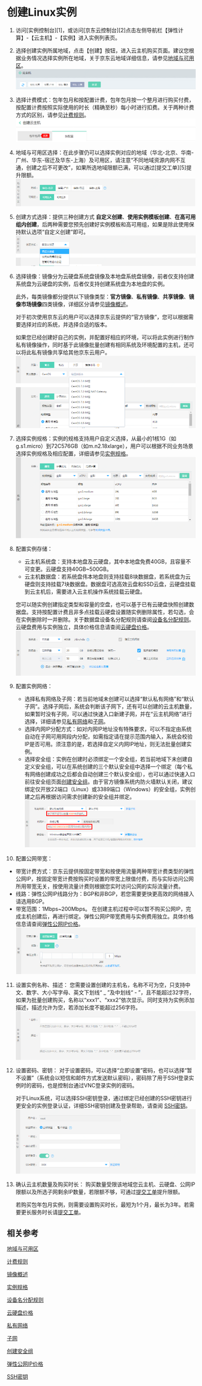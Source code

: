 # 创建Linux实例
1. 访问[实例控制台][1]，或访问[京东云控制台][2]点击左侧导航栏【弹性计算】-【云主机】-【实例】进入实例列表页。

2. 选择创建实例所属地域，点击【创建】按钮，进入云主机购买页面。建议您根据业务情况选择实例所在地域，关于京东云地域详细信息，请参见[地域与可用区](../Introduction/Region-and-AZs.md)。
![](../../../../image/vm/Getting-Start-Linux-Create-Region.png)

3. 选择计费模式：包年包月和按配置计费，包年包月按一个整月进行购买付费，按配置计费按照实际使用的时长（精确至秒）每小时进行扣费。关于两种计费方式的区别，请参见[计费规则](../Pricing/Billing-Rules.md)。
![](../../../../image/vm/Getting-Start-Linux-Create-billing.png)

4. 地域与可用区选择：在此步骤仍可以选择实例对应的地域（华北-北京、华南-广州、华东-宿迁及华东-上海）及可用区，请注意“不同地域资源内网不互通，创建之后不可更改”，如果所选地域限额已满，可以通过[提交工单][5]提升限额。
![](../../../../image/vm/Getting-Start-Linux-Create-Region&AZ.png)

5. 创建方式选择：提供三种创建方式 **自定义创建**、**使用实例模板创建**、**在高可用组内创建**，后两种需要您预先创建好实例模板和高可用组，如果是除此使用保持默认选项“自定义创建”即可。
![](../../../../image/vm/Getting-Start-Linux-Create-method.png)

6. 选择镜像：镜像分为云硬盘系统盘镜像及本地盘系统盘镜像，前者仅支持创建系统盘为云硬盘的实例，后者仅支持创建系统盘为本地盘的实例。
	
	此外，每类镜像都分提供以下镜像类型：**官方镜像**、**私有镜像**、**共享镜像**、**镜像市场镜像**四类镜像，详细区分请参见[镜像概述](../Operation-Guide/Image/Overview.md)。
    
    对于初次使用京东云的用户可以选择京东云提供的“官方镜像”，您可以根据需要选择对应的系统，并选择合适的版本。
    
    如果您已经创建好自己的实例，并配置好相应的环境，可以将此实例进行制作私有镜像操作，同时基于此镜像批量创建有相同系统及环境配置的主机，还可以将此私有镜像共享给其他京东云用户。 
![](../../../../image/vm/Getting-Start-Linux-Create-image.png)

7. 选择实例规格：实例的规格支持用户自定义选择，从最小的1核1G（如g.s1.micro）到72C576GB（如m.n2.18xlarge），用户可以根据不同业务场景选择实例规格及相应配置，详细请参见[实例规格](../Introduction/Instance-Type-Family.md)。
![](../../../../image/vm/Getting-Start-Linux-Create-type.png)

8. 配置实例存储：
   * 云主机系统盘：支持本地盘及云硬盘，其中本地盘免费40GB，且容量不可变更。云硬盘支持40GB~500GB。                
   * 云主机数据盘：若系统盘伟本地盘则支持挂载8块数据盘，若系统盘为云硬盘则支持挂载7块数据盘。数据盘可选高效云盘和SSD云盘，云硬盘挂载到云主机后，需要进入云主机操作系统挂载云硬盘。     
   
    您可以随实例创建指定类型和容量的空盘，也可以基于已有云硬盘快照创建数据盘。支持按配置计费且非多点挂载云硬盘设置随实例删除属性，若勾选，会在实例删除时一并删除。关于数据盘设备名分配规则请查阅[设备名分配规则](../Operation-Guide/Cloud-Disk/Assign-Device-Name.md)。      
	云硬盘费用与实例独立，具体价格信息请查阅[云硬盘价格]()。
![](../../../../image/vm/Getting-Start-Linux-Create-disk.png)

9. 配置实例网络：
   * 选择私有网络及子网：若当前地域未创建可以选择“默认私有网络”和“默认子网”。选择子网后，系统会判断该子网下，还有可以创建的云主机数量，如果暂时没有子网，可以通过快速入口新建子网，并在“云主机网络”进行选择，详细请参见[私有网络](../../../Networking/Virtual-Private-Cloud/Introduction/Functions/VPC.md)和[子网](../../../Networking/Virtual-Private-Cloud/Introduction/Functions/Subnet.md)。
   * 选择内网IP分配方式：如对内网IP地址没有特殊要求，可以不指定由系统自动在子网可用网段内分配，如需指定请在提示范围内输入，系统会校验IP是否可用。须注意的是，若选择自定义内网IP地址，则无法批量创建实例。
   * 选择安全组：实例在创建时必须绑定一个安全组，若当前地域下未创建自定义安全组，可以在系统创建的三个默认安全组中选择一个绑定（每个私有网络创建成功之后都会自动创建三个默认安全组），也可以通过快速入口前往安全组页面[创建安全组](../Operation-Guide/Security-Group/Create-Security-Group.md)。由于官方镜像系统内防火墙默认关闭，建议绑定仅开放22端口（Linux）或3389端口（Windows）的安全组，实例创建之后再根据访问需求创建新的安全组并绑定。    
![](../../../../image/vm/Getting-Start-Linux-Create-network.png)

10. 配置公网带宽：
   * 带宽计费方式：京东云提供按固定带宽和按使用流量两种带宽计费类型的弹性公网IP，按固定带宽计费按购买时设置的带宽上限值付费，而与实际访问公网所用带宽无关，按使用流量计费则根据您实时访问公网的实际流量计费。
   * 线路：弹性公网IP线路分为：BGP和非BGP，若您需要更快更高效的网络接入请选用BGP。                
   * 带宽范围：1Mbps~200Mbps。
在创建主机过程中可以暂不购买公网IP，完成主机创建后，再进行绑定。弹性公网IP带宽费用与实例费用独立。具体价格信息请查阅[弹性公网IP价格](../../../Networking/Elastic-IP/Pricing/Price-Overview.md)。      
![](../../../../image/vm/Getting-Start-Linux-Create-IP.png)

11. 设置实例名称、描述：
您需要设置创建的主机名，名称不可为空，只支持中文、数字、大小写字母、英文下划线“ _ ”及中划线“ - ”，且不能超过32字符，如果为批量创建购买，名称以“xxx1”、“xxx2”依次显示。同时支持为实例添加描述，描述允许为空，若添加长度不能超过256字符。
![](../../../../image/vm/Getting-Start-Linux-Create-information.png)

12. 设置密码、密钥：
	对于设置密码，可以选择“立即设置”密码，也可以选择“暂不设置”（系统会以短信和邮件方式发送默认密码），密码除了用于SSH登录实例时的密码，也是控制台通过VNC登录实例的密码。                

	对于Linux系统，可以选择SSH密钥登录，通过绑定已经创建的SSH密钥进行更安全的实例登录认证，详细SSH密钥创建及登录帮助，请查阅 [SSH密钥](../Operation-Guide/Key-Pair/Overview.md)。  
![](../../../../image/vm/Getting-Start-Linux-Create-login.png)

13. 确认云主机数量及购买时长：
	购买数量受限该地域您云主机、云硬盘、公网IP限额以及所选子网剩余IP数量，若限额不够，可通过[提交工单](https://ticket.jdcloud.com/myorder/submit
)提升限额。
	
	若购买包年包月实例，则需要设置购买时长，最短为1个月，最长为3年。若需要更长服务时长请[提交工单](https://ticket.jdcloud.com/myorder/submit
)。

## 相关参考

[地域与可用区](../Introduction/Region-and-AZs.md)

[计费规则](../Pricing/Billing-Rules.md)

[镜像概述](../Operation-Guide/Image/Overview.md)

[实例规格](../Introduction/Instance-Type-Family.md)

[设备名分配规则](../Operation-Guide/Cloud-Disk/Assign-Device-Name.md)

[云硬盘价格](../../Cloud-Disk-Service/Pricing/Price-Overview.md)

[私有网络](../../../Networking/Virtual-Private-Cloud/Introduction/Functions/VPC.md)

[子网](../../../Networking/Virtual-Private-Cloud/Introduction/Functions/Subnet.md)

[创建安全组](../Operation-Guide/Security-Group/Create-Security-Group.md)

[弹性公网IP价格](../../../Networking/Elastic-IP/Pricing/Price-Overview.md)

[SSH密钥](../Operation-Guide/Key-Pair/Overview.md)

